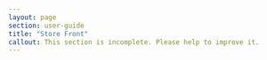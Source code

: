 ```yaml
---
layout: page
section: user-guide
title: "Store Front"
callout: This section is incomplete. Please help to improve it.
---
```

